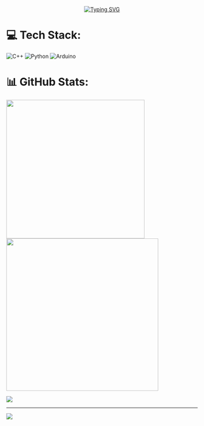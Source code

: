 <div align="center">
  
  [![Typing SVG](https://readme-typing-svg.demolab.com?font=roboto+italic&duration=4000&pause=1000&color=ffffff&center=true&vCenter=true&width=435&lines=Hi+%2C+welcome+to+my+github+)](https://git.io/typing-svg) 
</div>

# 💻 Tech Stack:
![C++](https://img.shields.io/badge/c++-%2300599C.svg?style=for-the-badge&logo=c%2B%2B&logoColor=white) ![Python](https://img.shields.io/badge/python-3670A0?style=for-the-badge&logo=python&logoColor=ffdd54) ![Arduino](https://img.shields.io/badge/-Arduino-00979D?style=for-the-badge&logo=Arduino&logoColor=white)

# 📊 GitHub Stats:
<img src="https://github-readme-stats-wheat-two-53.vercel.app/api?username=WWWNINIWWW&theme=dark&hide_border=false&include_all_commits=false&count_private=false"  width="364px" />                    <img src="https://github-readme-streak-stats.herokuapp.com/?user=WWWNINIWWW&theme=dark&hide_border=false"  width="400px" />



![](https://github-readme-stats-wheat-two-53.vercel.app/api/top-langs/?username=WWWNINIWWW&theme=dark&hide_border=false&include_all_commits=false&count_private=false&layout=compact)

---
[![](https://visitcount.itsvg.in/api?id=WWWNINIWWW&icon=0&color=0)](https://visitcount.itsvg.in)

<!-- Proudly created with GPRM ( https://gprm.itsvg.in ) -->
